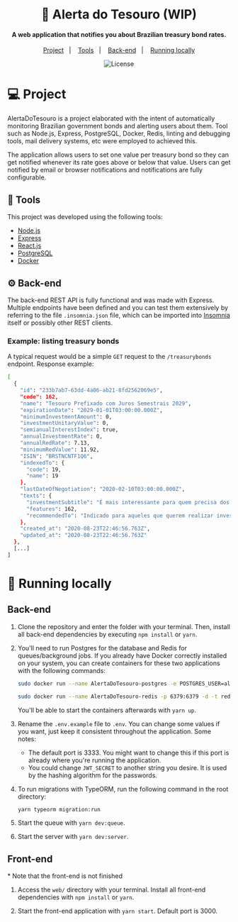 <h1 align="center">
    <!-- <img alt="AlertaDoTesouro" title="AlertaDoTesouro" src=".github/AlertaDoTesouro.svg" width="200px" />
    <br/
    > -->
    🚨 Alerta do Tesouro (WIP)
</h1>

<h4 align="center">
A web application that notifies you about Brazilian treasury bond rates.
</h4>

<p align="center">
  <a href="#-project">Project</a>&nbsp;&nbsp;&nbsp;|&nbsp;&nbsp;&nbsp;
  <a href="#-tools">Tools</a>&nbsp;&nbsp;&nbsp;|&nbsp;&nbsp;&nbsp;
  <a href="#-back-end">Back-end</a>&nbsp;&nbsp;&nbsp;|&nbsp;&nbsp;&nbsp;
  <a href="#-running-locally">Running locally</a>
</p>

<p align="center">
  <!-- <img alt="HerokuStatus" src="https://heroku-shields.herokuapp.com/covid19nowbot"> -->
  <img alt="License" src="https://img.shields.io/badge/License-GPL%20v3-blue.svg">
</p>

# 💻 Project

AlertaDoTesouro is a project elaborated with the intent of automatically monitoring Brazilian government bonds and alerting users about them. Tool such as Node.js, Express, PostgreSQL, Docker, Redis, linting and debugging tools, mail delivery systems, etc were employed to achieved this.

The application allows users to set one value per treasury bond so they can get notified whenever its rate goes above or below that value. Users can get notified by email or browser notifications and notifications are fully configurable.

<!--
<table>
    <thead>
        <tr>
          <th>Sign in</th>
          <th>Dashboard</th>
          <th>Profile</th>
        </tr>
    </thead>
    <tbody>
        <tr>
            <td><a target="_blank" href=".github/sign_in.png"><img src=".github/sign_in.png" alt="Sign in page" style="max-width:100%;"/></td>
            <td><a target="_blank" href=".github/dashboard.png"><img src=".github/dashboard.png" alt="Dashboard page" style="max-width:100%;"/></td>
            <td><a target="_blank" href=".github/profile.png"><img src=".github/profile.png" alt="Profile page" style="max-width: 100%; --darkreader-inline-outline:#b30000;" title=""/></td>
        </tr>
    </tbody>
</table>
-->

## 🔧 Tools

This project was developed using the following tools:

- [Node.js](https://nodejs.org/en/)
- [Express](https://expressjs.com/)
- [React.js](http://reactjs.org/)
- [PostgreSQL](https://www.postgresql.org/)
- [Docker](https://www.docker.com/)

## ⚙️ Back-end

The back-end REST API is fully functional and was made with Express. Multiple endpoints have been defined and you can test them extensively by referring to the file `.insomnia.json` file, which can be imported into [Insomnia](https://insomnia.rest/) itself or possibly other REST clients.

### Example: listing treasury bonds

A typical request would be a simple `GET` request to the `/treasurybonds` endpoint. Response example:

```bash
[
  {
    "id": "233b7ab7-63dd-4a06-ab21-8fd2562069e5",
    "code": 162,
    "name": "Tesouro Prefixado com Juros Semestrais 2029",
    "expirationDate": "2029-01-01T03:00:00.000Z",
    "minimumInvestmentAmount": 0,
    "investmentUnitaryValue": 0,
    "semianualInterestIndex": true,
    "annualInvestmentRate": 0,
    "annualRedRate": 7.13,
    "minimumRedValue": 11.92,
    "ISIN": "BRSTNCNTF1Q6",
    "indexedTo": {
      "code": 19,
      "name": 19
    },
    "lastDateOfNegotiation": "2020-02-10T03:00:00.000Z",
    "texts": {
      "investmentSubtitle": "É mais interessante para quem precisa dos seus rendimentos para complementar sua renda, pois paga juros a cada semestre (cupons de juros). Em caso de resgate antecipado, o Tesouro Nacional garante sua recompra pelo seu valor de mercado.",
      "features": 162,
      "recommendedTo": "Indicado para aqueles que querem realizar investimentos de longo prazo."
    },
    "created_at": "2020-08-23T22:46:56.763Z",
    "updated_at": "2020-08-23T22:46:56.763Z"
  },
  [...]
]
```

# 🏡 Running locally

## Back-end

1. Clone the repository and enter the folder with your terminal. Then, install all back-end dependencies by executing `npm install` or `yarn`.

2. You'll need to run Postgres for the database and Redis for queues/background jobs. If you already have Docker correctly installed on your system, you can create containers for these two applications with the following commands:

   ```bash
   sudo docker run --name AlertaDoTesouro-postgres -e POSTGRES_USER=alertadotesouro POSTGRES_PASSWORD=your_postgres_password -p 5433:5432 -d postgres

   sudo docker run --name AlertaDoTesouro-redis -p 6379:6379 -d -t redis:alpine
   ```

   You'll be able to start the containers afterwards with `yarn up`.

3. Rename the `.env.example` file to `.env`. You can change some values if you want, just keep it consistent throughout the application. Some notes:

   - The default port is 3333. You might want to change this if this port is already where you're running the application.
   - You could change `JWT_SECRET` to another string you desire. It is used by the hashing algorithm for the passwords.
   <!-- - [Sentry](https://sentry.io/for/web/) was added mostly for learning purposes and of course is not required; feel free to leave the string empty. -->

4. To run migrations with TypeORM, run the following command in the root directory:

   ```bash
   yarn typeorm migration:run
   ```

5. Start the queue with `yarn dev:queue`.
6. Start the server with `yarn dev:server`.

## Front-end

\* Note that the front-end is not finished

1. Access the `web/` directory with your terminal. Install all front-end dependencies with `npm install` or `yarn`.

2. Start the front-end application with `yarn start`. Default port is 3000.
